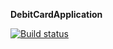 **DebitCardApplication**

[![Build status](https://ci.appveyor.com/api/projects/status/w222lpj9ir4479va?svg=true)](https://ci.appveyor.com/project/Diana17548/debitcardapplication)
